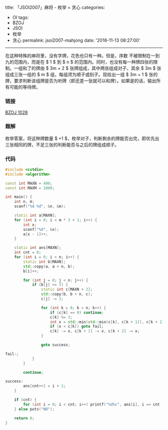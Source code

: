 title: 「JSOI2007」麻将 - 枚举 + 贪心
categories:
  - OI
tags:
  - BZOJ
  - JSOI
  - 枚举
  - 贪心
permalink: jsoi2007-mahjong
date: '2016-11-13 08:27:00'
---

在这种特殊的麻将里，没有字牌，花色也只有一种。但是，序数 不被限制在一到九的范围内，而是在 $ 1 $ 到 $ n $ 的范围内。同时，也没有每一种牌四张的限制。一组和了的牌由 $ 3m + 2 $ 张牌组成，其中两张组成对子，其余 $ 3m $ 张组成三张一组的 $ m $ 组，每组须为顺子或刻子。现给出一组 $ 3m + 1 $ 张的牌，要求判断该组牌是否为听牌（即还差一张就可以和牌）。如果是的话，输出所有可能的等待牌。

<!-- more -->

### 链接

[BZOJ 1028](http://www.lydsy.com/JudgeOnline/problem.php?id=1028)

### 题解

枚举答案，将这种牌数量 $ +1 $，枚举对子，判断剩余的牌能否出完，即优先出三张相同的牌，不足三张的判断能否与之后的牌组成顺子。

### 代码

```cpp
#include <cstdio>
#include <algorithm>

const int MAXN = 400;
const int MAXM = 1000;

int main() {
    int n, m;
    scanf("%d %d", &n, &m);

    static int a[MAXN];
    for (int i = 0; i < m * 3 + 1; i++) {
        int x;
        scanf("%d", &x);
        a[x - 1]++;
    }

    static int ans[MAXN];
    int cnt = 0;
    for (int i = 0; i < n; i++) {
        static int b[MAXN];
        std::copy(a, a + n, b);
        b[i]++;

        for (int j = 0; j < n; j++) {
            if (b[j] >= 2) {
                static int c[MAXN + 2];
                std::copy(b, b + n, c);
                c[j] -= 2;

                for (int k = 0; k < n; k++) {
                    if (c[k] == 0) continue;
                    c[k] %= 3;
                    int x = std::min(std::min(c[k], c[k + 1]), c[k + 2]);
                    if (x < c[k]) goto fail;
                    c[k] -= x, c[k + 1] -= x, c[k + 2] -= x;
                }

                goto success;

fail:;
            }
        }

        continue;

success:
        ans[cnt++] = i + 1;
    }

    if (cnt) {
        for (int i = 0; i < cnt; i++) printf("%d%c", ans[i], i == cnt - 1 ? '\n' : ' ');
    } else puts("NO");

    return 0;
}
```